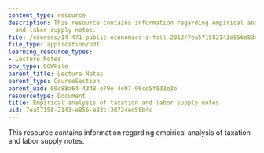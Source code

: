```yaml
---
content_type: resource
description: This resource contains information regarding empirical analysis of taxation
  and labor supply notes.
file: /courses/14-471-public-economics-i-fall-2012/7ea571582143e856e83c3d724ed58b4c_MIT14_471F12_labor_supply.pdf
file_type: application/pdf
learning_resource_types:
- Lecture Notes
ocw_type: OCWFile
parent_title: Lecture Notes
parent_type: CourseSection
parent_uid: 00c88a64-4348-e79e-4e97-96ce5f933e3e
resourcetype: Document
title: Empirical analysis of taxation and labor supply notes
uid: 7ea57158-2143-e856-e83c-3d724ed58b4c
---
```

This resource contains information regarding empirical analysis of taxation and labor supply notes.

